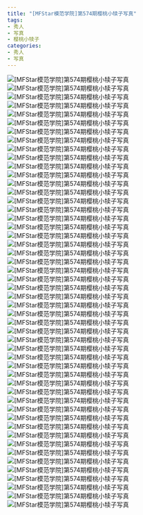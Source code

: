 ```yaml
---
title: "[MFStar模范学院]第574期樱桃小犊子写真"
tags: 
- 秀人
- 写真
- 樱桃小犊子
categories:
- 秀人
- 写真
---
```


![[MFStar模范学院]第574期樱桃小犊子写真](https://img.ilovese.xyz/1734711929381.webp)
![[MFStar模范学院]第574期樱桃小犊子写真](https://img.ilovese.xyz/1734711930799.webp)
![[MFStar模范学院]第574期樱桃小犊子写真](https://img.ilovese.xyz/1734711932267.webp)
![[MFStar模范学院]第574期樱桃小犊子写真](https://img.ilovese.xyz/1734711933728.webp)
![[MFStar模范学院]第574期樱桃小犊子写真](https://img.ilovese.xyz/1734711935366.webp)
![[MFStar模范学院]第574期樱桃小犊子写真](https://img.ilovese.xyz/1734711937161.webp)
![[MFStar模范学院]第574期樱桃小犊子写真](https://img.ilovese.xyz/1734711939190.webp)
![[MFStar模范学院]第574期樱桃小犊子写真](https://img.ilovese.xyz/1734711940614.webp)
![[MFStar模范学院]第574期樱桃小犊子写真](https://img.ilovese.xyz/1734711942538.webp)
![[MFStar模范学院]第574期樱桃小犊子写真](https://img.ilovese.xyz/1734711944136.webp)
![[MFStar模范学院]第574期樱桃小犊子写真](https://img.ilovese.xyz/1734711946407.webp)
![[MFStar模范学院]第574期樱桃小犊子写真](https://img.ilovese.xyz/1734711947926.webp)
![[MFStar模范学院]第574期樱桃小犊子写真](https://img.ilovese.xyz/1734711949221.webp)
![[MFStar模范学院]第574期樱桃小犊子写真](https://img.ilovese.xyz/1734711950688.webp)
![[MFStar模范学院]第574期樱桃小犊子写真](https://img.ilovese.xyz/1734711952289.webp)
![[MFStar模范学院]第574期樱桃小犊子写真](https://img.ilovese.xyz/1734711953839.webp)
![[MFStar模范学院]第574期樱桃小犊子写真](https://img.ilovese.xyz/1734711955520.webp)
![[MFStar模范学院]第574期樱桃小犊子写真](https://img.ilovese.xyz/1734711957367.webp)
![[MFStar模范学院]第574期樱桃小犊子写真](https://img.ilovese.xyz/1734711959123.webp)
![[MFStar模范学院]第574期樱桃小犊子写真](https://img.ilovese.xyz/1734711960579.webp)
![[MFStar模范学院]第574期樱桃小犊子写真](https://img.ilovese.xyz/1734711961873.webp)
![[MFStar模范学院]第574期樱桃小犊子写真](https://img.ilovese.xyz/1734711963652.webp)
![[MFStar模范学院]第574期樱桃小犊子写真](https://img.ilovese.xyz/1734711965722.webp)
![[MFStar模范学院]第574期樱桃小犊子写真](https://img.ilovese.xyz/1734711967127.webp)
![[MFStar模范学院]第574期樱桃小犊子写真](https://img.ilovese.xyz/1734711968869.webp)
![[MFStar模范学院]第574期樱桃小犊子写真](https://img.ilovese.xyz/1734711970648.webp)
![[MFStar模范学院]第574期樱桃小犊子写真](https://img.ilovese.xyz/1734711972433.webp)
![[MFStar模范学院]第574期樱桃小犊子写真](https://img.ilovese.xyz/1734711974313.webp)
![[MFStar模范学院]第574期樱桃小犊子写真](https://img.ilovese.xyz/1734711975817.webp)
![[MFStar模范学院]第574期樱桃小犊子写真](https://img.ilovese.xyz/1734711977730.webp)
![[MFStar模范学院]第574期樱桃小犊子写真](https://img.ilovese.xyz/1734711979182.webp)
![[MFStar模范学院]第574期樱桃小犊子写真](https://img.ilovese.xyz/1734711980931.webp)
![[MFStar模范学院]第574期樱桃小犊子写真](https://img.ilovese.xyz/1734711982624.webp)
![[MFStar模范学院]第574期樱桃小犊子写真](https://img.ilovese.xyz/1734711984496.webp)
![[MFStar模范学院]第574期樱桃小犊子写真](https://img.ilovese.xyz/1734711986026.webp)
![[MFStar模范学院]第574期樱桃小犊子写真](https://img.ilovese.xyz/1734711987453.webp)
![[MFStar模范学院]第574期樱桃小犊子写真](https://img.ilovese.xyz/1734711989257.webp)
![[MFStar模范学院]第574期樱桃小犊子写真](https://img.ilovese.xyz/1734711991006.webp)
![[MFStar模范学院]第574期樱桃小犊子写真](https://img.ilovese.xyz/1734711992595.webp)
![[MFStar模范学院]第574期樱桃小犊子写真](https://img.ilovese.xyz/1734711994052.webp)
![[MFStar模范学院]第574期樱桃小犊子写真](https://img.ilovese.xyz/1734711995798.webp)
![[MFStar模范学院]第574期樱桃小犊子写真](https://img.ilovese.xyz/1734711997558.webp)
![[MFStar模范学院]第574期樱桃小犊子写真](https://img.ilovese.xyz/1734711998901.webp)
![[MFStar模范学院]第574期樱桃小犊子写真](https://img.ilovese.xyz/1734712000866.webp)
![[MFStar模范学院]第574期樱桃小犊子写真](https://img.ilovese.xyz/1734712002492.webp)
![[MFStar模范学院]第574期樱桃小犊子写真](https://img.ilovese.xyz/1734712004359.webp)
![[MFStar模范学院]第574期樱桃小犊子写真](https://img.ilovese.xyz/1734712006206.webp)
![[MFStar模范学院]第574期樱桃小犊子写真](https://img.ilovese.xyz/1734712007950.webp)
![[MFStar模范学院]第574期樱桃小犊子写真](https://img.ilovese.xyz/1734712009810.webp)
![[MFStar模范学院]第574期樱桃小犊子写真](https://img.ilovese.xyz/1734712011117.webp)

